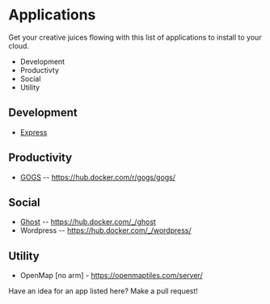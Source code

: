 # Applications

Get your creative juices flowing with this list of applications to install to your cloud.

* Development
* Productivty
* Social
* Utility

## Development
* [Express](express.md)

## Productivity
* [GOGS](gogs.md) -- https://hub.docker.com/r/gogs/gogs/

## Social
* [Ghost](ghost.md) -- https://hub.docker.com/_/ghost
* Wordpress -- https://hub.docker.com/_/wordpress/

## Utility
* OpenMap [no arm] - https://openmaptiles.com/server/

Have an idea for an app listed here?  Make a pull request!
